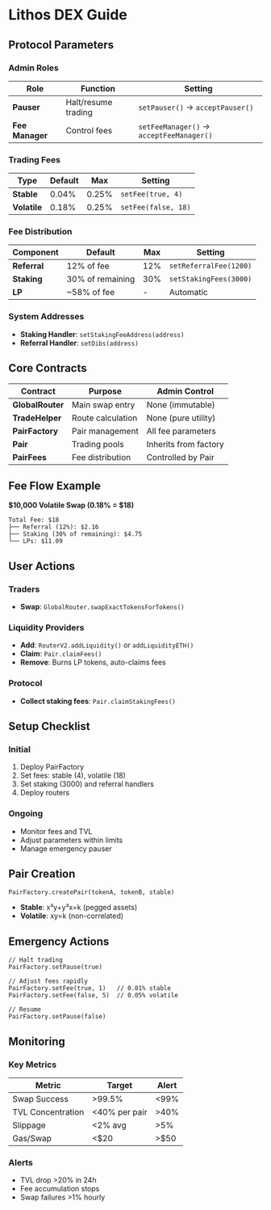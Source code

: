 # Lithos DEX Guide

## Protocol Parameters

### Admin Roles
| Role | Function | Setting |
|------|----------|------|
| **Pauser** | Halt/resume trading | `setPauser()` → `acceptPauser()` |
| **Fee Manager** | Control fees | `setFeeManager()` → `acceptFeeManager()` |

### Trading Fees
| Type | Default | Max | Setting |
|------|---------|-----|------|
| **Stable** | 0.04% | 0.25% | `setFee(true, 4)` |
| **Volatile** | 0.18% | 0.25% | `setFee(false, 18)` |

### Fee Distribution
| Component | Default | Max | Setting |
|-----------|---------|-----|------|
| **Referral** | 12% of fee | 12% | `setReferralFee(1200)` |
| **Staking** | 30% of remaining | 30% | `setStakingFees(3000)` |
| **LP** | ~58% of fee | - | Automatic |

### System Addresses
- **Staking Handler**: `setStakingFeeAddress(address)`
- **Referral Handler**: `setDibs(address)`


## Core Contracts

| Contract | Purpose | Admin Control |
|----------|---------|---------------|
| **GlobalRouter** | Main swap entry | None (immutable) |
| **TradeHelper** | Route calculation | None (pure utility) |
| **PairFactory** | Pair management | All fee parameters |
| **Pair** | Trading pools | Inherits from factory |
| **PairFees** | Fee distribution | Controlled by Pair |

## Fee Flow Example

**$10,000 Volatile Swap (0.18% = $18)**
```
Total Fee: $18
├── Referral (12%): $2.16
├── Staking (30% of remaining): $4.75
└── LPs: $11.09
```

## User Actions

### Traders
- **Swap**: `GlobalRouter.swapExactTokensForTokens()`

### Liquidity Providers
- **Add**: `RouterV2.addLiquidity()` or `addLiquidityETH()`
- **Claim**: `Pair.claimFees()`
- **Remove**: Burns LP tokens, auto-claims fees

### Protocol
- **Collect staking fees**: `Pair.claimStakingFees()`

## Setup Checklist

### Initial
1. Deploy PairFactory
2. Set fees: stable (4), volatile (18)
3. Set staking (3000) and referral handlers
4. Deploy routers

### Ongoing
- Monitor fees and TVL
- Adjust parameters within limits
- Manage emergency pauser

## Pair Creation

```solidity
PairFactory.createPair(tokenA, tokenB, stable)
```

- **Stable**: x³y+y³x=k (pegged assets)
- **Volatile**: xy=k (non-correlated)

## Emergency Actions

```solidity
// Halt trading
PairFactory.setPause(true)

// Adjust fees rapidly
PairFactory.setFee(true, 1)   // 0.01% stable
PairFactory.setFee(false, 5)  // 0.05% volatile

// Resume
PairFactory.setPause(false)
```

## Monitoring

### Key Metrics
| Metric | Target | Alert |
|--------|--------|-------|
| Swap Success | >99.5% | <99% |
| TVL Concentration | <40% per pair | >40% |
| Slippage | <2% avg | >5% |
| Gas/Swap | <$20 | >$50 |

### Alerts
- TVL drop >20% in 24h
- Fee accumulation stops
- Swap failures >1% hourly
